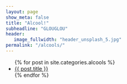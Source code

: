 ```yaml
---
layout: page
show_meta: false
title: "Alcool!"
subheadline: "GLOUGLOU"
header:
   image_fullwidth: "header_unsplash_5.jpg"
permalink: "/alcools/"
---
```

<ul>
    {% for post in site.categories.alcools %}
    <li><a href="{{ site.url }}{{ site.baseurl }}{{ post.url }}">{{ post.title }}</a></li>
    {% endfor %}
</ul>

